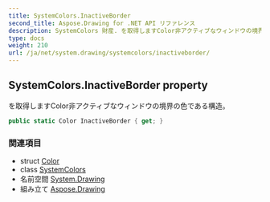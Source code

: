 ```yaml
---
title: SystemColors.InactiveBorder
second_title: Aspose.Drawing for .NET API リファレンス
description: SystemColors 財産. を取得しますColor非アクティブなウィンドウの境界の色である構造
type: docs
weight: 210
url: /ja/net/system.drawing/systemcolors/inactiveborder/
---
```

## SystemColors.InactiveBorder property

を取得しますColor非アクティブなウィンドウの境界の色である構造。

```csharp
public static Color InactiveBorder { get; }
```

### 関連項目

* struct [Color](../../color/)
* class [SystemColors](../)
* 名前空間 [System.Drawing](../../systemcolors/)
* 組み立て [Aspose.Drawing](../../../)


